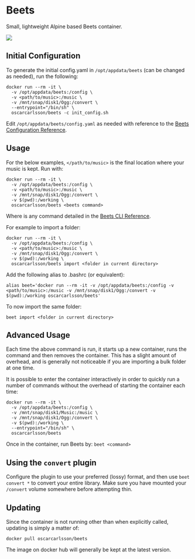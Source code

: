 # Beets

Small, lightweight Alpine based Beets container.

[![](https://badge.imagelayers.io/oscarcarlsson/beets:latest.svg)](https://imagelayers.io/?images=oscarcarlsson/beets:latest 'Get your own badge on imagelayers.io')

## Initial Configuration

To generate the initial config.yaml in ```/opt/appdata/beets``` (can be changed as needed), run the following:

```
docker run --rm -it \
  -v /opt/appdata/beets:/config \
  -v <path/to/music>:/music \
  -v /mnt/snap/disk1/Ogg:/convert \
  --entrypoint="/bin/sh" \
  oscarcarlsson/beets -c init_config.sh
```

Edit ```/opt/appdata/beets/config.yaml``` as needed with reference to the [Beets Configuration Reference](http://beets.readthedocs.org/en/latest/reference/config.html).

## Usage

For the below examples, ```</path/to/music>``` is the final location where your music is kept.
Run with:

```
docker run --rm -it \
  -v /opt/appdata/beets:/config \
  -v <path/to/music>:/music \
  -v /mnt/snap/disk1/Ogg:/convert \
  -v $(pwd):/working \
  oscarcarlsson/beets <beets command>
```

Where <beets command> is any command detailed in the [Beets CLI Reference](http://beets.readthedocs.org/en/latest/reference/cli.html).

For example to import a folder:

```
docker run --rm -it \
  -v /opt/appdata/beets:/config \
  -v <path/to/music>:/music \
  -v /mnt/snap/disk1/Ogg:/convert \
  -v $(pwd):/working \
  oscarcarlsson/beets import <folder in current directory>
```

Add the following alias to .bashrc (or equivalent):

```
alias beet='docker run --rm -it -v /opt/appdata/beets:/config -v <path/to/music>:/music -v /mnt/snap/disk1/Ogg:/convert -v $(pwd):/working oscarcarlsson/beets'
```

To now import the same folder:

```
beet import <folder in current directory>
```

## Advanced Usage

Each time the above command is run, it starts up a new container, runs the command and then removes the container. This has a slight amount of overhead, and is generally not noticeable if you are importing a bulk folder at one time.

It is possible to enter the container interactively in order to quickly run a number of commands without the overhead of starting the container each time:

```
docker run --rm -it \
  -v /opt/appdata/beets:/config \
  -v /mnt/snap/disk1/Music:/music \
  -v /mnt/snap/disk1/Ogg:/convert \
  -v $(pwd):/working \
  --entrypoint="/bin/sh" \
  oscarcarlsson/beets
```

Once in the container, run Beets by: ```beet <command>```

## Using the `convert` plugin

Configure the plugin to use your preferred (lossy) format, and then use ```beet convert *``` to convert your entire library. Make sure you have mounted your ```/convert``` volume somewhere before attempting thin.

## Updating

Since the container is not running other than when explicitly called, updating is simply a matter of:

```
docker pull oscarcarlsson/beets
```

The image on docker hub will generally be kept at the latest version.
